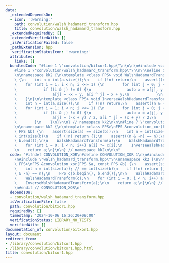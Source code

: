 ```yaml
---
data:
  _extendedDependsOn:
  - icon: ':warning:'
    path: convolution/walsh_hadamard_transform.hpp
    title: convolution/walsh_hadamard_transform.hpp
  _extendedRequiredBy: []
  _extendedVerifiedWith: []
  _isVerificationFailed: false
  _pathExtension: hpp
  _verificationStatusIcon: ':warning:'
  attributes:
    links: []
  bundledCode: "#line 1 \"convolution/bitxor1.hpp\"\n\n\n\n#include <cassert>\n\n\
    #line 1 \"convolution/walsh_hadamard_transform.hpp\"\n\n\n\n#line 5 \"convolution/walsh_hadamard_transform.hpp\"\
    \n\nnamespace kk2 {\n\ntemplate <class FPS> void WalshHadamardTransform(FPS &a)\
    \ {\n    int n = int(a.size());\n    if (!n) return;\n    assert((n & -n) == n);\n\
    \    for (int i = 1; i < n; i <<= 1) {\n        for (int j = 0; j < n; j++) {\n\
    \            if ((i & j) != 0) {\n                auto x = a[j], y = a[i ^ j];\n\
    \                a[j] = -x + y, a[i ^ j] = x + y;\n            }\n        }\n\
    \    }\n}\n\ntemplate <class FPS> void InverseWalshHadamardTransform(FPS &a) {\n\
    \    int n = int(a.size());\n    if (!n) return;\n    assert((n & -n) == n);\n\
    \    for (int i = 1; i < n; i <<= 1) {\n        for (int j = 0; j < n; j++) {\n\
    \            if ((i & j) != 0) {\n                auto x = a[j], y = a[i ^ j];\n\
    \                a[j] = (-x + y) / 2, a[i ^ j] = (x + y) / 2;\n            }\n\
    \        }\n    }\n}\n\n} // namespace kk2\n\n\n#line 7 \"convolution/bitxor1.hpp\"\
    \n\nnamespace kk2 {\n\ntemplate <class FPS>\nFPS &convolution_xor(FPS &a, const\
    \ FPS &b) {\n    assert(size(a) == size(b));\n    int n = int(size(a)); // ==\
    \ int(size(b)\n    if (!n) return {};\n    assert((n & -n) == n);\n    FPS c(b.begin(),\
    \ b.end());\n\n    WalshHadamardTransform(a);\n    WalshHadamardTransform(c);\n\
    \    for (int i = 0; i < n; i++) a[i] *= c[i];\n    InverseWalshHadamardTransform(a);\n\
    \n    return a;\n}\n\n} // namespace kk2\n\n\n"
  code: "#ifndef CONVOLUTION_XOR\n#define CONVOLUTION_XOR 1\n\n#include <cassert>\n\
    \n#include \"walsh_hadamard_transform.hpp\"\n\nnamespace kk2 {\n\ntemplate <class\
    \ FPS>\nFPS &convolution_xor(FPS &a, const FPS &b) {\n    assert(size(a) == size(b));\n\
    \    int n = int(size(a)); // == int(size(b)\n    if (!n) return {};\n    assert((n\
    \ & -n) == n);\n    FPS c(b.begin(), b.end());\n\n    WalshHadamardTransform(a);\n\
    \    WalshHadamardTransform(c);\n    for (int i = 0; i < n; i++) a[i] *= c[i];\n\
    \    InverseWalshHadamardTransform(a);\n\n    return a;\n}\n\n} // namespace kk2\n\
    \n#endif // CONVOLUTION_XOR\n"
  dependsOn:
  - convolution/walsh_hadamard_transform.hpp
  isVerificationFile: false
  path: convolution/bitxor1.hpp
  requiredBy: []
  timestamp: '2024-10-06 16:26:20+09:00'
  verificationStatus: LIBRARY_NO_TESTS
  verifiedWith: []
documentation_of: convolution/bitxor1.hpp
layout: document
redirect_from:
- /library/convolution/bitxor1.hpp
- /library/convolution/bitxor1.hpp.html
title: convolution/bitxor1.hpp
---
```

